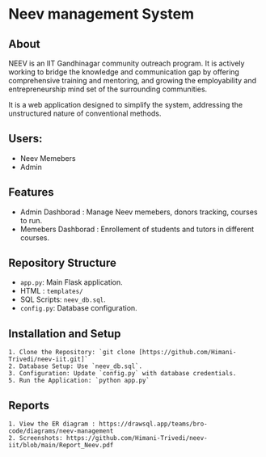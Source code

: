 
# Neev management System

## About

NEEV is an IIT Gandhinagar community outreach program. It is actively working to bridge the knowledge and communication gap by offering comprehensive training and mentoring, and growing the employability and entrepreneurship mind set of the surrounding communities.

It is a web application designed to simplify the system, addressing the unstructured nature of conventional methods.

## Users:
- Neev Memebers
- Admin

## Features
- Admin Dashborad : Manage Neev memebers, donors tracking, courses to run.
- Memebers Dashborad : Enrollement of students and tutors in different courses.


## Repository Structure
- `app.py`: Main Flask application.
- HTML : `templates/` 
- SQL Scripts: `neev_db.sql`.
- `config.py`: Database configuration.

## Installation and Setup
    1. Clone the Repository: `git clone [https://github.com/Himani-Trivedi/neev-iit.git]`
    2. Database Setup: Use `neev_db.sql`.
    3. Configuration: Update `config.py` with database credentials.
    5. Run the Application: `python app.py`

## Reports
    1. View the ER diagram : https://drawsql.app/teams/bro-code/diagrams/neev-management
    2. Screenshots: https://github.com/Himani-Trivedi/neev-iit/blob/main/Report_Neev.pdf
